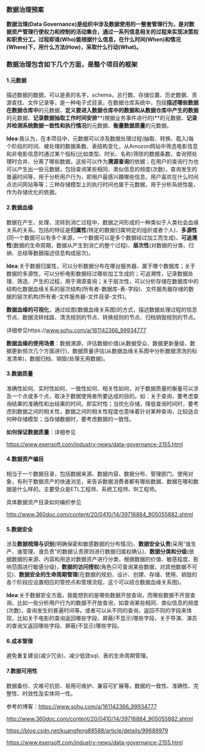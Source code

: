 ### 数据治理预案 

**数据治理(Data Governance)是组织中涉及数据使用的一整套管理行为，是对数据资产管理行使权力和控制的活动集合，通过一系列信息相关的过程来实现决策权和职责分工。过程即谁(Who)能根据什么信息，在什么时间(When)和情况(Where)下，用什么方法(How)，采取什么行动(What)。**





### 数据治理包含如下几个方面，是整个项目的框架

#### 1.元数据

描述数据的数据，可以是表的名字，schema，总行数、存储位置、历史数据、资源查找、文件记录等，是一种电子式目录。在数据仓库系统中，包括**描述哪些数据在数据仓库中**的元数据、**定义要进入数据仓库中的数据和从数据仓库中产生的数据**的元数据、**记录数据抽取工作时间安排****(根据业务事件进行的)**的元数据、**记录并检测系统数据一致性和执行情况**的元数据、**衡量数据质量**的元数据。

**Idea**:我认为，在本项目中，元数据可以涉及数据处理过程(抽取、转换、载入)每个阶段的时间、被处理的数据条数、表结构变化，从Amozon网站中筛选电影信息和非电影信息时通过某个指标(比如类型、时长、名称)筛除的数据条数，查询预处理时合并、分离了哪些数据，这些可以作为**溯源查询**的依据；在用户的查询行为也可以产生出一些元数据，包括查询某些相同、类似信息的频度(次数)，查询发生的普遍时间等，用于分析用户行为，即用户最感兴趣哪些信息，用户喜欢在什么时间点访问网站等等；三种存储模型上的执行时间也属于元数据，用于分析系统性能，作为存储优化的依据。



#### 2.数据血缘

数据在产生、处理、流转到消亡过程中，数据之间形成的一种类似于人类社会血缘关系的关系。包括的特征是**归属性**(特定的数据归属特定的组织或者个人)、**多源性**(同一个数据可以有多个来源，一个数据可以是多个数据经过加工而生成)、**可追溯性**(数据的生命周期，数据从产生到消亡的整个过程)、**层次性**(对数据的分类、归纳、总结等数据描述信息构成层次)。

**Idea**:关于数据归属性，可以分析数据分布在哪台服务器、属于哪个数据库；关于数据的多源性，可以分析电影数据经过哪些加工生成的；可追溯性，记录数据处理、筛选、产生的过程，用于溯源查询；关于层次性，可以分析存储在数据库中的结构化数据血缘关系的层次结构(所有者-数据库-表-字段)、文件服务器存储的数据的层次机构(所有者-文件服务器-文件目录-文件)。

**数据血缘的可视化**，通过绘图(数据血缘关系图)的方式，描述数据处理过程的信息节点、数据流转线路、清洗规则的节点、转换规则的节点、归档销毁规则的节点。

详细参见https://www.sohu.com/a/161142366_99934777

**数据血缘的使用场景**：数据溯源，评估数据价值(从数据受众、数据更新量级、数据更新频次几个方面进行)，数据质量评估(从数据血缘关系图中分析数据清洗的标准清单)，数据归档、销毁(处理无用数据)。



#### 3.数据质量

准确性如何、实时性如何、一致性如何、相关性如何，对于数据质量的衡量可以涉及一个点或多个点，取决于数据使用者所要达成的目的。如：关于查询，要考虑查询结果的准确性和出结果的时间，即实时性；当优化存储，降低查询时间时，要考虑到数据之间的相关性，数据之间的相关性程度也意味着针对某种查询，比较适合何种存储模型；当存储数据时，要考虑数据的一致性。

**如何保证数据质量**：详细参见

https://www.esensoft.com/industry-news/data-governance-2155.html



#### 4.数据资产编目

相当于一个数据目录，包括数据来源、数据内容、数据分布、管理部门、使用对象，有利于数据资产的快速浏览，来告诉数据消费者都有哪些数据、数据在哪和数据是什么样的。主要受众是ETL工程师、系统工程师、BI工程师。

具体数据资产目录如何编织参见

http://www.360doc.com/content/20/0410/14/39716884_905055882.shtml



#### 5.数据安全

涉及**数据梳理与识别**(明确保密和敏感数据的分布情况)、**数据安全认责**(采用“谁生产、谁管理、谁负责”的数据认责原则进行数据归属权确认)、**数据分类和分级**(依据数据的来源、内容和用途对数据资产进行分类，根据数据的价值、敏感程度、影响范围进行敏感分级)，**数据的访问授权**(角色只可查询某些数据，对其他数据不可见)、**数据安全的生命周期管理**(在数据的规划、设计、创建、存储、使用、销毁的各个阶段应设置相应的管控点和管理流程，这个可以结合数据血缘关系图)。

**Idea**:关于数据安全方面，我能想到的是哪些数据开放查询，而哪些数据不开放查询，比如一些分析用户行为的数据不开放查询，如查询某些相同、类似信息的频度(次数)，查询发生的普遍时间等。或者可以从不同的查询，返回不同的字段来体现，比如关于电影的查询返回哪些字段、屏蔽(不显示)哪些字段，关于导演、演员的查询又返回哪些字段、屏蔽(不显示)哪些字段。



#### 6.成本管理

避免重复建设(减少冗余)、减少低效sql、表的生命周期管理。



#### 7.数据可用性

数据备份、灾难可抗拒、易用可维护、兼容可扩展等。数据的一致性、准确性、完整性、时效性及实体同一性。

参考的博客：https://www.sohu.com/a/161142366_99934777

http://www.360doc.com/content/20/0410/14/39716884_905055882.shtml

https://blog.csdn.net/kuangfeng88588/article/details/99689979

https://www.esensoft.com/industry-news/data-governance-2155.html